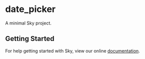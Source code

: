 # date_picker

A minimal Sky project.

## Getting Started

For help getting started with Sky, view our online
[documentation](https://github.com/domokit/sky_engine/blob/master/sky/packages/sky/README.md).
